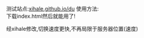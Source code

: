 测试站点:<a href="https://xihale.github.io/du" target="_blank">xihale.github.io/du</a>
使用方法:<br>
下载index.html然后就能用了!<br>

经xihale修改,切换速度更快,不再局限于服务器位置(速度)
